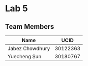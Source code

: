 # Lab 5

## Team Members
| Name            | UCID     |
|-----------------|----------|
| Jabez Chowdhury | 30122363 |
| Yuecheng Sun    | 30180767 |